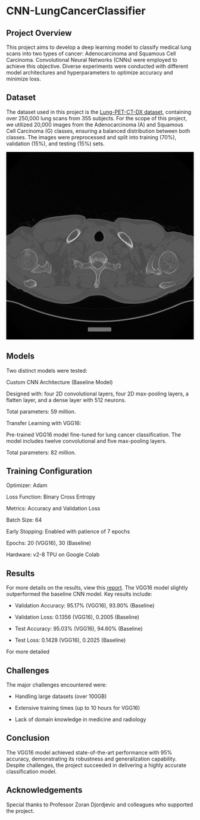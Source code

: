 # CNN-LungCancerClassifier

## Project Overview

This project aims to develop a deep learning model to classify medical lung scans into two types of cancer: Adenocarcinoma and Squamous Cell Carcinoma. Convolutional Neural Networks (CNNs) were employed to achieve this objective. Diverse experiments were conducted with different model architectures and hyperparameters to optimize accuracy and minimize loss.

## Dataset

The dataset used in this project is the [Lung-PET-CT-DX dataset](https://www.cancerimagingarchive.net/collection/lung-pet-ct-dx/), containing over 250,000 lung scans from 355 subjects. For the scope of this project, we utilized 20,000 images from the Adenocarcinoma (A) and Squamous Cell Carcinoma (G) classes, ensuring a balanced distribution between both classes. The images were preprocessed and split into training (70%), validation (15%), and testing (15%) sets.

![Sample Image](sample.png)

## Models

Two distinct models were tested:

Custom CNN Architecture (Baseline Model) 

Designed with: four 2D convolutional layers, four 2D max-pooling layers, a flatten layer, and a dense layer with 512 neurons. 

Total parameters: 59 million.

Transfer Learning with VGG16:

Pre-trained VGG16 model fine-tuned for lung cancer classification. The model includes twelve convolutional and five max-pooling layers. 

Total parameters: 82 million.

## Training Configuration

Optimizer: Adam

Loss Function: Binary Cross Entropy

Metrics: Accuracy and Validation Loss

Batch Size: 64

Early Stopping: Enabled with patience of 7 epochs

Epochs: 20 (VGG16), 30 (Baseline)

Hardware: v2-8 TPU on Google Colab

## Results

For more details on the results, view this [report](report.pdf).
The VGG16 model slightly outperformed the baseline CNN model. Key results include:
- Validation Accuracy: 95.17% (VGG16), 93.90% (Baseline)

- Validation Loss: 0.1356 (VGG16), 0.2005 (Baseline)

- Test Accuracy: 95.03% (VGG16), 94.60% (Baseline)

- Test Loss: 0.1428 (VGG16), 0.2025 (Baseline)

For more detailed 

## Challenges

The major challenges encountered were:

- Handling large datasets (over 100GB)

- Extensive training times (up to 10 hours for VGG16)

- Lack of domain knowledge in medicine and radiology

## Conclusion

The VGG16 model achieved state-of-the-art performance with 95% accuracy, demonstrating its robustness and generalization capability. Despite challenges, the project succeeded in delivering a highly accurate classification model.

## Acknowledgements

Special thanks to Professor Zoran Djordjevic and colleagues who supported the project.


